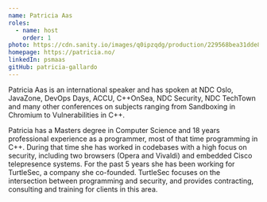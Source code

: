 ```yaml
---
name: Patricia Aas
roles:
  - name: host
    order: 1
photo: https://cdn.sanity.io/images/q0ipzqdg/production/229568bea31dde81f9aef33e2938637342802ef4-4024x5030.jpg
homepage: https://patricia.no/
linkedIn: psmaas
gitHub: patricia-gallardo
---
```


Patricia Aas is an international speaker and has spoken at NDC Oslo, JavaZone, DevOps Days, ACCU, C++OnSea, NDC Security, NDC TechTown and many other conferences on subjects ranging from Sandboxing in Chromium to Vulnerabilities in C++.

Patricia has a Masters degree in Computer Science and 18 years professional experience as a programmer, most of that time programming in C++. During that time she has worked in codebases with a high focus on security, including two browsers (Opera and Vivaldi) and embedded Cisco telepresence systems. For the past 5 years she has been working for TurtleSec, a company she co-founded. TurtleSec focuses on the intersection between programming and security, and provides contracting, consulting and training for clients in this area.
